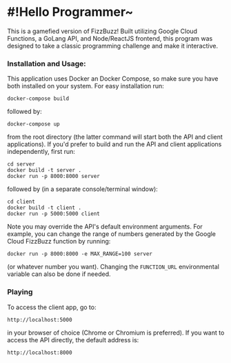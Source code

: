 # #!Hello Programmer~

This is a gamefied version of FizzBuzz! Built utilizing Google Cloud
Functions, a GoLang API, and Node/ReactJS frontend, this program was
designed to take a classic programming challenge and make it interactive.

### Installation and Usage:
 This application uses Docker an Docker Compose, so make sure you have both
 installed on your system. For easy installation run:

 ```
 docker-compose build
 ```

 followed by:

 ```
docker-compose up
 ```

from the root directory (the latter command will start both the API and
client applications). If you'd prefer to build and run the API and client
applications independently, first run:

```
cd server
docker build -t server .
docker run -p 8000:8000 server
```

followed by (in a separate console/terminal window):
```
cd client
docker build -t client .
docker run -p 5000:5000 client
```

Note you may override the API's default environment arguments. For example,
you can change the range of numbers generated by the Google Cloud FizzBuzz
function by running:

```
docker run -p 8000:8000 -e MAX_RANGE=100 server
```

(or whatever number you want). Changing the `FUNCTION_URL` environmental
variable can also be done if needed.

### Playing

To access the client app, go to:

```
http://localhost:5000
```

in your browser of choice (Chrome or Chromium is preferred). If you want
to access the API directly, the default address is:

```
http://localhost:8000
```
